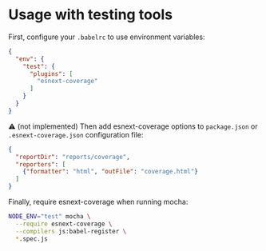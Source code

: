 # Usage with testing tools

First, configure your `.babelrc` to use environment variables:

```json
{
  "env": {
    "test": {
      "plugins": [
        "esnext-coverage"
      ]
    }
  }
}
```

:warning: (not implemented) Then add esnext-coverage options to `package.json` or `.esnext-coverage.json` configuration file:

```json
{
  "reportDir": "reports/coverage",
  "reporters": [
    {"formatter": "html", "outFile": "coverage.html"}
  ]
}
```

Finally, require esnext-coverage when running mocha:

```sh
NODE_ENV="test" mocha \
  --require esnext-coverage \
  --compilers js:babel-register \
  *.spec.js
```
